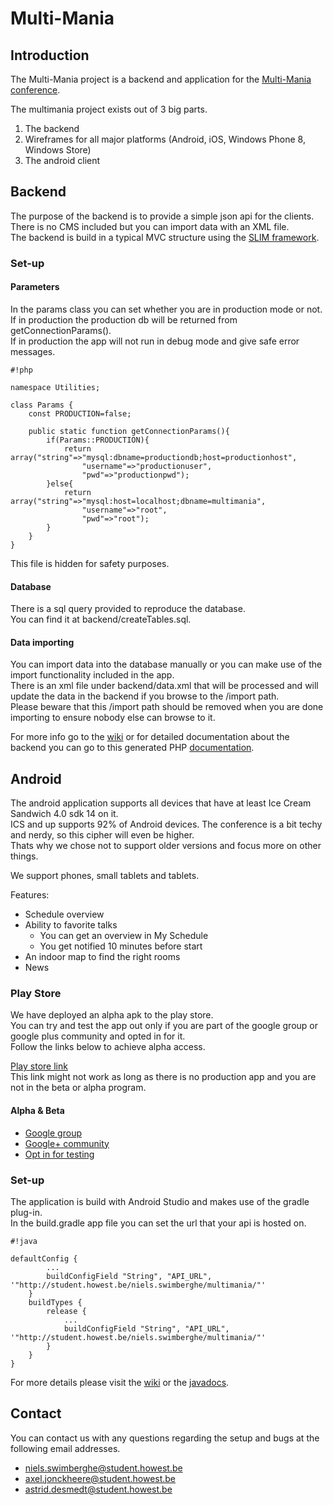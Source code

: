 # Multi-Mania #

## Introduction ##

The Multi-Mania project is a backend and application for the [Multi-Mania conference](http://multi-mania.be/).

The multimania project exists out of 3 big parts.

 1. The backend
 2. Wireframes for all major platforms (Android, iOS, Windows Phone 8, Windows Store)
 3. The android client

## Backend ##

The purpose of the backend is to provide a simple json api for the clients.   
There is no CMS included but you can import data with an XML file.   
The backend is build in a typical MVC structure using the [SLIM framework](http://www.slimframework.com/).   

### Set-up ###

#### Parameters ####
In the params class you can set whether you are in production mode or not.   
If in production the production db will be returned from getConnectionParams().   
If in production the app will not run in debug mode and give safe error messages.   
 
```
#!php

namespace Utilities;

class Params {
    const PRODUCTION=false;

    public static function getConnectionParams(){
        if(Params::PRODUCTION){
            return array("string"=>"mysql:dbname=productiondb;host=productionhost",
                "username"=>"productionuser",
                "pwd"=>"productionpwd");
        }else{
            return array("string"=>"mysql:host=localhost;dbname=multimania",
                "username"=>"root",
                "pwd"=>"root");
        }
    }
}

``` 

This file is hidden for safety purposes.   

#### Database ####

There is a sql query provided to reproduce the database.  
You can find it at backend/createTables.sql.  

#### Data importing ####

You can import data into the database manually or you can make use of the import functionality included in the app.   
There is an xml file under backend/data.xml that will be processed and will update the data in the backend if you browse to the /import path.   
Please beware that this /import path should be removed when you are done importing to ensure nobody else can browse to it.    

   
For more info go to the [wiki](wiki/Backend) or for detailed documentation about the backend you can go to this generated PHP  [documentation](http://sniels.bitbucket.org/multi-mania/backend).

## Android ##

The android application supports all devices that have at least Ice Cream Sandwich 4.0 sdk 14 on it.     
ICS and up supports 92% of Android devices. The conference is a bit techy and nerdy, so this cipher will even be higher.   
Thats why we chose not to support older versions and focus more on other things.   

We support phones, small tablets and tablets.

Features:

* Schedule overview
* Ability to favorite talks
    * You can get an overview in My Schedule
    * You get notified 10 minutes before start
* An indoor map to find the right rooms
* News

### Play Store ###

We have deployed an alpha apk to the play store.   
You can try and test the app out only if you are part of the google group or google plus community and opted in for it.   
Follow the links below to achieve alpha access.   

[Play store link](https://play.google.com/store/apps/details?id=be.ana.nmct.multimania)   
This link might not work as long as there is no production app and you are not in the beta or alpha program.

#### Alpha & Beta ####

* [Google group](https://groups.google.com/d/forum/multi-mania-android-alpha)
* [Google+ community](https://plus.google.com/communities/114637708619233859276)
* [Opt in for testing](https://play.google.com/apps/testing/be.ana.nmct.multimania)

### Set-up ###

The application is build with Android Studio and makes use of the gradle plug-in.  
In the build.gradle app file you can set the url that your api is hosted on.

```
#!java

defaultConfig {
        ...
        buildConfigField "String", "API_URL", '"http://student.howest.be/niels.swimberghe/multimania/"'
    }
    buildTypes {
        release {
            ...
            buildConfigField "String", "API_URL", '"http://student.howest.be/niels.swimberghe/multimania/"'
        }
    }
}

```

For more details please visit the [wiki](wiki/Android) or the [javadocs](http://sniels.bitbucket.org/multi-mania/android/).  

## Contact ##

You can contact us with any questions regarding the setup and bugs at the following email addresses.

* [niels.swimberghe@student.howest.be](mailto:niels.swimberghe@student.howest.be)
* [axel.jonckheere@student.howest.be](mailto:axel.jonckheere@student.howest.be)
* [astrid.desmedt@student.howest.be](mailto:astrid.desmedt@student.howest.be)